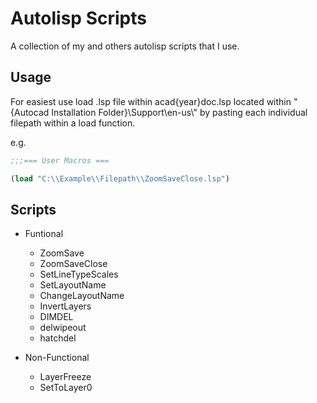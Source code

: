 # Autolisp Scripts

A collection of my and others autolisp scripts that I use.

## Usage

For easiest use load .lsp file within acad{year}doc.lsp located within "{Autocad Installation Folder}\Support\en-us\\" by pasting each individual filepath within a load function.

e.g.

``` lisp
;;;=== User Macros ===

(load "C:\\Example\\Filepath\\ZoomSaveClose.lsp")
```

## Scripts

- Funtional
  - ZoomSave
  - ZoomSaveClose
  - SetLineTypeScales
  - SetLayoutName
  - ChangeLayoutName
  - InvertLayers
  - DIMDEL
  - delwipeout
  - hatchdel

- Non-Functional
  - LayerFreeze
  - SetToLayer0
